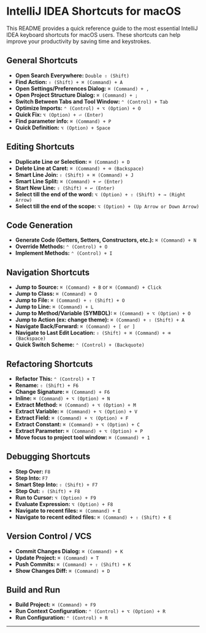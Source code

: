# IntelliJ IDEA Shortcuts for macOS

This README provides a quick reference guide to the most essential IntelliJ IDEA keyboard shortcuts for macOS users. These shortcuts can help improve your productivity by saving time and keystrokes.

## General Shortcuts

- **Open Search Everywhere:** `Double ⇧ (Shift)`
- **Find Action:** `⇧ (Shift) + ⌘ (Command) + A`
- **Open Settings/Preferences Dialog:** `⌘ (Command) + ,`
- **Open Project Structure Dialog:** `⌘ (Command) + ;`
- **Switch Between Tabs and Tool Window:** `⌃ (Control) + Tab`
- **Optimize Imports:** `⌃ (Control) + ⌥ (Option) + O`
- **Quick Fix:** `⌥ (Option) + ⏎ (Enter)`
- **Find parameter info:** `⌘ (Command) + P`
- **Quick Definition:** `⌥ (Option) + Space`

## Editing Shortcuts

- **Duplicate Line or Selection:** `⌘ (Command) + D`
- **Delete Line at Caret:** `⌘ (Command) + ⌫ (Backspace)`
- **Smart Line Join:** `⇧ (Shift) + ⌘ (Command) + J`
- **Smart Line Split:** `⌘ (Command) + ↩ (Enter)`
- **Start New Line:** `⇧ (Shift) + ↩ (Enter)`
- **Select till the end of the word:** `⌥ (Option) + ⇧ (Shift) + → (Right Arrow)`
- **Select till the end of the scope:** `⌥ (Option) + (Up Arrow or Down Arrow)`

## Code Generation

- **Generate Code (Getters, Setters, Constructors, etc.):** `⌘ (Command) + N`
- **Override Methods:** `⌃ (Control) + O`
- **Implement Methods:** `⌃ (Control) + I`

## Navigation Shortcuts

- **Jump to Source:** `⌘ (Command) + B` or `⌘ (Command) + Click`
- **Jump to Class:** `⌘ (Command) + O`
- **Jump to File:** `⌘ (Command) + ⇧ (Shift) + O`
- **Jump to Line:** `⌘ (Command) + L`
- **Jump to Method/Variable (SYMBOL):** `⌘ (Command) + ⌥ (Option) + O`
- **Jump to Action (ex: change theme):** `⌘ (Command) + ⇧ (Shift) + A`
- **Navigate Back/Forward:** `⌘ (Command) + [ or ]`
- **Navigate to Last Edit Location:** `⇧ (Shift) + ⌘ (Command) + ⌫ (Backspace)`
- **Quick Switch Scheme:** `⌃ (Control) + (Backquote)`

## Refactoring Shortcuts

- **Refactor This:** `⌃ (Control) + T`
- **Rename:** `⇧ (Shift) + F6`
- **Change Signature:** `⌘ (Command) + F6`
- **Inline:** `⌘ (Command) + ⌥ (Option) + N`
- **Extract Method:** `⌘ (Command) + ⌥ (Option) + M`
- **Extract Variable:** `⌘ (Command) + ⌥ (Option) + V`
- **Extract Field:** `⌘ (Command) + ⌥ (Option) + F`
- **Extract Constant:** `⌘ (Command) + ⌥ (Option) + C`
- **Extract Parameter:** `⌘ (Command) + ⌥ (Option) + P`
- **Move focus to project tool window:** `⌘ (Command) + 1`


## Debugging Shortcuts

- **Step Over:** `F8`
- **Step Into:** `F7`
- **Smart Step Into:** `⇧ (Shift) + F7`
- **Step Out:** `⇧ (Shift) + F8`
- **Run to Cursor:** `⌥ (Option) + F9`
- **Evaluate Expression:** `⌥ (Option) + F8`
- **Navigate to recent files:** `⌘ (Command) + E`
- **Navigate to recent edited files:** `⌘ (Command) + ⇧ (Shift) + E`

## Version Control / VCS

- **Commit Changes Dialog:** `⌘ (Command) + K`
- **Update Project:** `⌘ (Command) + T`
- **Push Commits:** `⌘ (Command) + ⇧ (Shift) + K`
- **Show Changes Diff:** `⌘ (Command) + D`

## Build and Run

- **Build Project:** `⌘ (Command) + F9`
- **Run Context Configuration:** `⌃ (Control) + ⌥ (Option) + R`
- **Run Configuration:** `⌃ (Control) + R`

---

